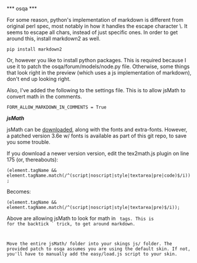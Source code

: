 *** osqa ***

For some reason, python's implementation of markdown is different from original perl spec,
most notably in how it handles the escape character \\. It seems to escape all chars, instead
of just specific ones. In order to get around this, install markdown2 as well.

`pip install markdown2`

Or, however you like to install python packages.
This is required because I use it to patch the osqa/forum/models/node.py file.
Otherwise, some things that look right in the preview (which uses a js implementation of markdown),
don't end up looking right.

Also, I've added the following to the settings file. This is to allow jsMath to convert math in the comments.

`FORM_ALLOW_MARKDOWN_IN_COMMENTS = True`


***jsMath***

jsMath can be [downloaded](http://sourceforge.net/projects/jsmath/files/), along with the fonts and extra-fonts.
However, a patched version 3.6e w/ fonts is available as part of this git repo, to save you some trouble.

If you download a newer version  version, edit the tex2math.js plugin on line 175 (or, thereabouts):

`(element.tagName && element.tagName.match(/^(script|noscript|style|textarea|pre|code)$/i));`

Becomes:

`(element.tagName && element.tagName.match(/^(script|noscript|style|textarea|pre)$/i));`

Above are allowing jsMath to look for math in <code> tags.
This is for the backtick \` trick, to get around markdown.

Move the entire jsMath/ folder into your skings js/ folder.
The provided patch to osqa assumes you are using the default skin.
If not, you'll have to manually add the easy/load.js script to your skin.